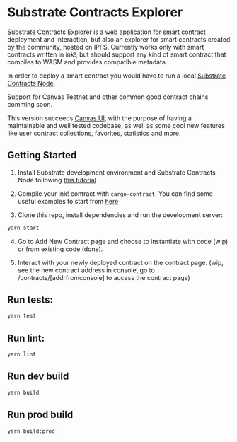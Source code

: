 # Substrate Contracts Explorer

Substrate Contracts Explorer is a web application for smart contract deployment and interaction, but also an explorer for smart contracts created by the community, hosted on IPFS.
Currently works only with smart contracts written in ink!, but should support any kind of smart contract that compiles to WASM and provides compatible metadata.

In order to deploy a smart contract you would have to run a local [Substrate Contracts Node](https://github.com/paritytech/substrate-contracts-node).

Support for Canvas Testnet and other common good contract chains comming soon.

This version succeeds [Canvas UI](https://github.com/paritytech/canvas-ui), with the purpose of having a maintainable and well tested codebase, as well as some cool new features like user contract collections, favorites, statistics and more.

## Getting Started

1. Install Substrate development environment and Substrate Contracts Node following [this tutorial](https://substrate.dev/substrate-contracts-workshop/#/0/setup)

2. Compile your ink! contract with `cargo-contract`. You can find some useful examples to start from [here](https://github.com/paritytech/ink/tree/master/examples)

3. Clone this repo, install dependencies and run the development server:

```bash
yarn start
```

4. Go to Add New Contract page and choose to instantiate with code (wip) or from existing code (done).

5. Interact with your newly deployed contract on the contract page. (wip, see the new contract address in console, go to /contracts/[addrfromconsole] to access the contract page)

## Run tests:

```bash
yarn test
```

## Run lint:

```bash
yarn lint
```

## Run dev build

```bash
yarn build
```

## Run prod build

```bash
yarn build:prod
```
